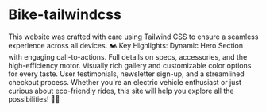 # Bike-tailwindcss
This website was crafted with care using Tailwind CSS to ensure a seamless experience across all devices.
🏍️ Key Highlights:
Dynamic Hero Section with engaging call-to-actions.
Full details on specs, accessories, and the high-efficiency motor.
Visually rich gallery and customizable color options for every taste.
User testimonials, newsletter sign-up, and a streamlined checkout process.
Whether you're an electric vehicle enthusiast or just curious about eco-friendly rides, this site will help you explore all the possibilities! 🌱🔋
